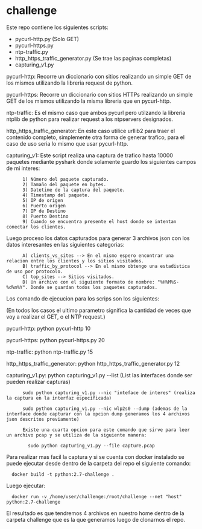 # challenge

Este repo contiene los siguientes scripts:

  *  pycurl-http.py (Solo GET)
  *  pycurl-https.py
  *  ntp-traffic.py
  *  http_https_traffic_generator.py (Se trae las paginas completas)
  *  capturing_v1.py

  pycurl-http: Recorre un diccionario con sitios realizando un simple GET de los mismos utilizando la libreria request de python.

  pycurl-https: Recorre un diccionario con sitios HTTPs realizando un simple GET de los mismos utilizando la misma libreria que en pycurl-http.

  ntp-traffic: Es el mismo caso que ambos pycurl pero utilzando la libreria ntplib de python para realizar request a los ntpservers designados.

  http_https_traffic_generator: En este caso utilice urllib2 para traer el contenido completo, simplemente otra forma de generar trafico, para el caso de uso seria lo mismo que usar pycurl-http.

  capturing_v1: Este script realiza una captura de trafico hasta 10000 paquetes mediante pyshark donde solamente guardo los siguientes campos de mi interes:

          1) Número del paquete capturado.
          2) Tamaño del paquete en bytes.
          3) Datetime de la captura del paquete.
          4) Timestamp del paquete.
          5) IP de origen
          6) Puerto origen
          7) IP de Destino
          8) Puerto Destino
          9) Cuando se encuentra presente el host donde se intentan conectar los clientes.


Luego proceso los datos capturados para generar 3 archivos json con los datos interesantes en las siguientes categorias:

          A) clients_vs_sites --> En el mismo espero encontrar una relacion entre los clientes y los sitios visitados.
          B) traffic_by_protocol --> En el mismo obtengo una estadistica de uso por protocolo.
          C) top_sites --> Sitios visitados.
          D) Un archivo con el siguiente formato de nombre: "%H%M%S-%d%m%Y". Donde se guardan todos los paquetes capturados.


Los comando de ejecucion para los scrips son los siguientes:

(En todos los casos el ultimo parametro significa la cantidad de veces que voy a realizar el GET, o el NTP request.)

pycurl-http:
            python pycurl-http 10

pycurl-https:
            python pycurl-https.py 20

ntp-traffic:
            python ntp-traffic.py 15

http_https_traffic_generator:
            python http_https_traffic_generator.py 12

capturing_v1.py:
          python capturing_v1.py --list  (List las interfaces donde ser pueden realizar capturas)

          sudo python capturing_v1.py --nic "inteface de interes" (realiza la captura en la interfaz especificada)

          sudo python capturing_v1.py --nic wlp2s0 --dump (ademas de la interface donde capturar con la opcion dump generamos los 4 archivos json descritos previamente)

          Existe una cuarta opcion para este comando que sirve para leer un archivo pcap y se utiliza de la siguiente manera:

            sudo python capturing_v1.py --file capture.pcap

Para realizar mas facil la captura y si se cuenta con docker instalado se puede ejecutar desde dentro de la carpeta del repo el siguiente comando:

      docker build -t python:2.7-challenge .

Luego ejecutar:

      docker run -v /home/user/challenge:/root/challenge --net "host" python:2.7-challenge

El resultado es que tendremos 4 archivos en nuestro home dentro de la carpeta challenge que es la que generamos luego de clonarnos el repo.

